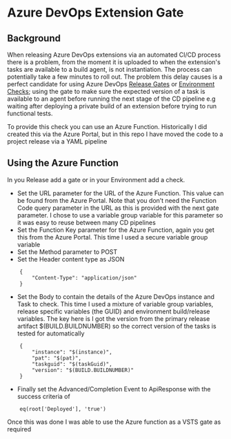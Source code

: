 # Azure DevOps Extension Gate

## Background
When releasing Azure DevOps extensions via an automated CI/CD process there is a problem, from the moment it is uploaded to when the extension's tasks are available to a build agent, is not instantiation. The process can potentially take a few minutes to roll out. The problem this delay causes is a perfect candidate for using  Azure DevOps [Release Gates](https://docs.microsoft.com/en-us/azure/devops/pipelines/release/approvals/gates?view=azure-devops) or [Environment Checks](https://docs.microsoft.com/en-us/azure/devops/pipelines/process/approvals?view=azure-devops); using the gate to make sure the expected version of a task is available to an agent before running the next stage of the CD pipeline e.g waiting after deploying a private build of an extension before trying to run functional tests.

To provide this check you can use an Azure Function. Historically I did created this via the Azure Portal, but in this repo I have moved the code to a project release via a YAML pipeline

## Using the Azure Function

In you Release add a gate or in your Environment add a check. 

- Set the URL parameter for the URL of the Azure Function. This value can be found from the Azure Portal. Note that you don’t need the Function Code query parameter in the URL as this is provided with the next gate parameter. I chose to use a variable group variable for this parameter so it was easy to reuse between many CD pipelines
- Set the Function Key parameter for the Azure Function, again you get this from the Azure Portal. This time I used a secure variable group variable
- Set the Method parameter to POST
- Set the Header content type as JSON
```
    {
        "Content-Type": "application/json"
    }
```
- Set the Body to contain the details of the Azure DevOps instance and Task to check. This time I used a mixture of variable group variables, release specific variables (the GUID) and environment build/release variables. The key here is I got the version from the primary release artifact $(BUILD.BUILDNUMBER) so the correct version of the tasks is tested for automatically
```
    {
        "instance": "$(instance)",
        "pat": "$(pat)",
        "taskguid": "$(taskGuid)",
        "version": "$(BUILD.BUILDNUMBER)"
    }
```
- Finally set  the Advanced/Completion Event to ApiResponse with the success criteria of
```
    eq(root['Deployed'], 'true')
```
Once this was done I was able to use the Azure function as a VSTS gate as required